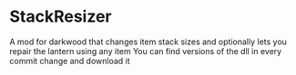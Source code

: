 # StackResizer

A mod for darkwood that changes item stack sizes and optionally lets you repair the lantern using any item
You can find versions of the dll in every commit change and download it

